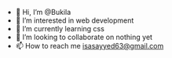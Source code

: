 - 👋 Hi, I’m @Bukila
- 👀 I’m interested in web development
- 🌱 I’m currently learning css
- 💞️ I’m looking to collaborate on nothing yet
- 📫 How to reach me isasayyed63@gmail.com

<!---
Bukila/Bukila is a ✨ special ✨ repository because its `README.md` (this file) appears on your GitHub profile.
You can click the Preview link to take a look at your changes.
--->

